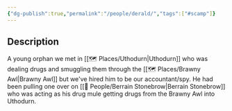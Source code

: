```yaml
---
{"dg-publish":true,"permalink":"/people/derald/","tags":["#scamp"]}
---
```


## Description
A young orphan we met in [[🗺️ Places/Uthodurn\|Uthodurn]] who was dealing drugs and smuggling them through the [[🗺️ Places/Brawny Awl\|Brawny Awl]] but we've hired him to be our accountant/spy. He had been pulling one over on [[🙋 People/Berrain Stonebrow\|Berrain Stonebrow]] who was acting as his drug mule getting drugs from the Brawny Awl into Uthodurn.